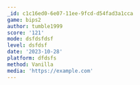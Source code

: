 ```yaml
---
_id: c1c16ed0-6e07-11ee-9fcd-d54fad3a1cca
game: bips2
author: tumble1999
score: '121'
mode: dsfdsfdsf
level: dsfdsf
date: '2023-10-28'
platform: dfdsfs
method: Vanilla
media: 'https://example.com'
---
```


